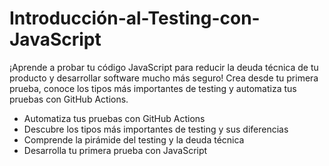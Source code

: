 # Introducción-al-Testing-con-JavaScript

¡Aprende a probar tu código JavaScript para reducir la deuda técnica de tu producto y desarrollar software mucho más seguro! Crea desde tu primera prueba, conoce los tipos más importantes de testing y automatiza tus pruebas con GitHub Actions.

- Automatiza tus pruebas con GitHub Actions
- Descubre los tipos más importantes de testing y sus diferencias
- Comprende la pirámide del testing y la deuda técnica
- Desarrolla tu primera prueba con JavaScript
